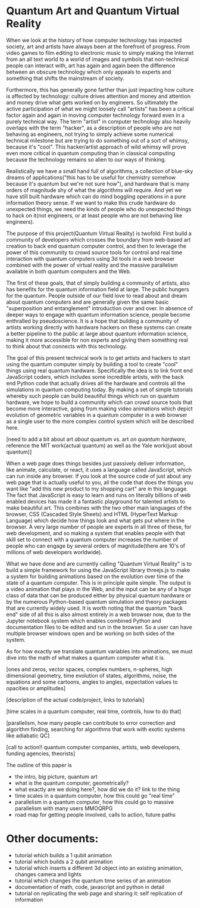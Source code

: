 # Quantum Art and Quantum Virtual Reality

When we look at the history of how computer technology has impacted society, art and artists have always been at the forefront of progress.  From video games to film editing to electronic music to simply making the Internet from an all text world to a world of images and symbols that non-technical people can interact with, art has again and again been the difference between an obscure technology which only appeals to experts and something that shifts the mainstream of society.  

Furthermore, this has generally gone farther than just impacting how culture is affected by technology: culture drives attention and money and attention and money drive what gets worked on by engineers.  So ultimately the active participation of what we might loosely call "artists" has been a critical factor again and again in moving computer technology forward even in a purely technical way.  The term "artist" in computer technology also heavily overlaps with the term "hacker", as a description of people who are not behaving as engineers, not trying to simply achieve some numerical technical milestone but are trying to do something out of a sort of whimsy, because it's "cool".  This hacker/artist approach of wild whimsy will prove even more critical in quantum computing than in classical computing because the technology remains so alien to our ways of thinking.  

Realistically we have a small hand full of algorithms, a collection of blue-sky dreams of applications("this has to be useful for chemistry somehow because it's quantum but we're not sure how"), and hardware that is many orders of magnitude shy of what the algorithms will require.  And yet we have still built hardware which can do mind boggling operations in a pure information theory sense.  If we want to make this crude hardware do unexpected things, we need the kinds of people who do unexpected things to hack on it(not engineers, or at least people who are not behaving like engineers).  

The purpose of this project(Quantum Virtual Reality) is twofold: First build a community of developers which crosses the boundary from web-based art creation to back end quantum computer control, and then to leverage the power of this community to crowd source tools for control and real time interaction with quantum computers using 3d tools in a web browser combined with the power of virtual reality and the massive parallelism available in both quantum computers and the Web.

The first of these goals, that of simply building a community of artists, also has benefits for the quantum information field at large.  The public hungers for the quantum.  People outside of our field love to read about and dream about quantum computers and are generally given the same basic "superposition and entanglement" introduction over and over.  In absence of deeper ways to engage with quantum information science, people become enthralled by pseudoscience. It is a hope that building a community of artists working directly with hardware hackers on these systems can create a better pipeline to the public at large about quantum information science, making it more accessible for non experts and giving them something real to think about that connects with this technology.

The goal of this present technical work is to get artists and hackers to start using the quantum computer simply by building a tool to create "cool" things using real quantum hardware.  Specifically the idea is to link front end JavaScript coders, which includes some incredible artists, with the back end Python code that actually drives all the hardware and controls all the simulations in quantum computing today.  By making a set of simple tutorials whereby such people can build beautiful things which run on quantum hardware, we hope to build a community which can crowd source tools that become more interactive, going from making video animations which depict evolution of geometric variables in a quantum computer in a web browser as a single user to the more complex control system which will be described here.

[need to add a bit about art *about* quantum vs. art *on quantum hardware*, reference the MIT work(actual quantum) as well as the Yale work(just about quantum)]

When a web page does things besides just passively deliver information, like animate, calculate, or react, it uses a language called JavaScript, which can run inside any browser.  If you look at the source code of just about any web page that is actually useful to you, all the code that does the things you want like "add this new product to my shopping cart" are in this language.  The fact that JavaScript is easy to learn and runs on literally billions of web enabled devices has made it a fantastic playground for talented artists to make beautiful art. This combines with the two other main languages of the browser, CSS (Cascaded Style Sheets) and HTML (HyperText Markup Language) which decide how things look and what gets put where in the browser.  A very large number of people are experts in all three of these, for web development, and so making a system that enables people with that skill set to connect with a quantum computer increases the number of people who can engage by several orders of magnitude(there are 10's of millions of web developers worldwide).  

What we have done and are currently calling "Quantum Virtual Reality" is to build a simple framework for using the JavaScript library threejs.js to make a system for building animations based on the evolution over time of the state of a quantum computer.  This is in principle quite simple.  The output is a video animation that plays in the Web, and the input can be any of a huge class of data that can be produced either by physical quantum hardware or by the numerous Python-based quantum simulation and theory packages that are currently widely used.  It is worth noting that the quantum "back end" side of all this is also almost entirely in a web browser now, due to the Jupyter notebook system which enables combined Python and documentation files to be edited and run in the browser.  So a user can have multiple browser windows open and be working on both sides of the system.

As for how exactly we translate quantum variables into animations, we must dive into the math of what makes a quantum computer what it is.  

[ones and zeros, vector spaces, complex numbers, n-spheres, high dimensional geometry, time evolution of states, algorithms, noise, the equations and some cartoons, angles to angles, expectation values to opacities or amplitudes]

[description of the actual code/project, links to tutorials]

[time scales in a quantum computer, real time, controls, how to do that]

[parallelism, how many people can contribute to error correction and algorithm finding, searching for algorithms that work with exotic systems like adiabatic QC]

[call to action!!  quantum computer companies, artists, web developers, funding agencies, theorists]

The outline of this paper is

- the intro, big picture, quantum art
- what is the quantum computer, geometrically?
- what exactly are we doing here?, how did we do it? link to the thing
- time scales in a quantum computer, how this could go "real time"
- parallelism in a quantum computer, how this could go to massive parallelism with many users MMOQRPG
- road map for getting people involved, calls to action, future paths

# Other documents:

- tutorial which builds a 1 qubit animation 
- tutorial which builds a 2 qubit animation
- tutorial which inserts a different 3d object into an existing animation, changes camera and lights
- tutorial which changes the quantum time series of an animation
- documentation of math, code, javascript and python in detail
- tutorial on replicating the web page and sharing it: self replication of information





